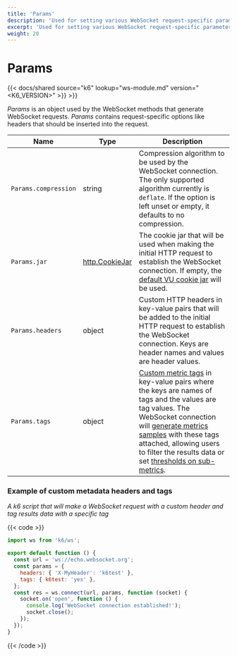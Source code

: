 ```yaml
---
title: 'Params'
description: 'Used for setting various WebSocket request-specific parameters such as headers, tags, etc.'
excerpt: 'Used for setting various WebSocket request-specific parameters such as headers, tags, etc.'
weight: 20
---
```


# Params

{{< docs/shared source="k6" lookup="ws-module.md" version="<K6_VERSION>" >}} >}}

_Params_ is an object used by the WebSocket methods that generate WebSocket requests. _Params_ contains request-specific options like headers that should be inserted into the request.

| Name                 | Type                                                                         | Description                                                                                                                                                                                                                                                                                                                                                                                                                                                                                      |
| -------------------- | ---------------------------------------------------------------------------- | ------------------------------------------------------------------------------------------------------------------------------------------------------------------------------------------------------------------------------------------------------------------------------------------------------------------------------------------------------------------------------------------------------------------------------------------------------------------------------------------------ |
| `Params.compression` | string                                                                       | Compression algorithm to be used by the WebSocket connection. The only supported algorithm currently is `deflate`. If the option is left unset or empty, it defaults to no compression.                                                                                                                                                                                                                                                                                                          |
| `Params.jar`         | [http.CookieJar](/docs/k6/<K6_VERSION>/javascript-api/k6-http/cookiejar) | The cookie jar that will be used when making the initial HTTP request to establish the WebSocket connection. If empty, the [default VU cookie jar](/docs/k6/<K6_VERSION>/javascript-api/k6-http/cookiejar) will be used.                                                                                                                                                                                                                                                                      |
| `Params.headers`     | object                                                                       | Custom HTTP headers in key-value pairs that will be added to the initial HTTP request to establish the WebSocket connection. Keys are header names and values are header values.                                                                                                                                                                                                                                                                                                                 |
| `Params.tags`        | object                                                                       | [Custom metric tags](/docs/k6/<K6_VERSION>/using-k6/tags-and-groups#user-defined-tags) in key-value pairs where the keys are names of tags and the values are tag values. The WebSocket connection will [generate metrics samples](/docs/k6/<K6_VERSION>/javascript-api/k6-ws/socket#websocket-built-in-metrics) with these tags attached, allowing users to filter the results data or set [thresholds on sub-metrics](/docs/k6/<K6_VERSION>/using-k6/thresholds#thresholds-on-tags). |

### Example of custom metadata headers and tags

_A k6 script that will make a WebSocket request with a custom header and tag results data with a specific tag_

{{< code >}}

```javascript
import ws from 'k6/ws';

export default function () {
  const url = 'ws://echo.websocket.org';
  const params = {
    headers: { 'X-MyHeader': 'k6test' },
    tags: { k6test: 'yes' },
  };
  const res = ws.connect(url, params, function (socket) {
    socket.on('open', function () {
      console.log('WebSocket connection established!');
      socket.close();
    });
  });
}
```

{{< /code >}}
